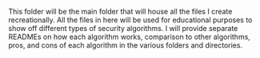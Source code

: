 This folder will be the main folder that will house all the files I create recreationally. All the files in here will be used for educational purposes to show off different types of security algorithms. I will provide separate READMEs on how each algorithm works, comparison to other algorithms, pros, and cons of each algorithm in the various folders and directories.
